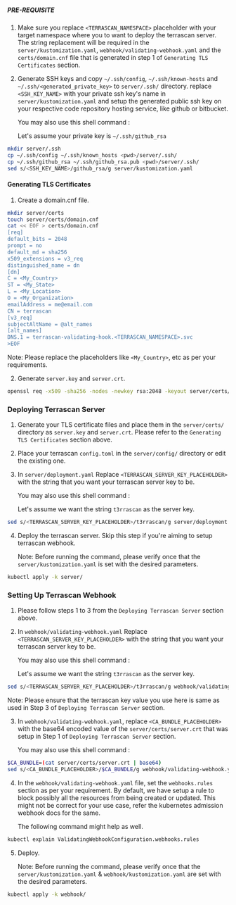 ##### PRE-REQUISITE

1. Make sure you replace `<TERRASCAN_NAMESPACE>` placeholder with your target namespace where you to want to deploy the
terrascan server. The string replacement will be required in the `server/kustomization.yaml`,  `webhook/validating-webhook.yaml`
and the `certs/domain.cnf` file that is generated in step 1 of `Generating TLS Certificates` section.


2. Generate SSH keys and copy `~/.ssh/config`, `~/.ssh/known-hosts` and `~/.ssh/<generated_private_key>` to `server/.ssh/` directory.
   replace `<SSH_KEY_NAME>` with your private ssh key's name in `server/kustomization.yaml` and setup the generated public ssh key on
   your respective code repository hosting service, like github or bitbucket.

   You may also use this shell command :

   Let's assume your private key is `~/.ssh/github_rsa`

  ```bash
  mkdir server/.ssh
  cp ~/.ssh/config ~/.ssh/known_hosts <pwd>/server/.ssh/
  cp ~/.ssh/github_rsa ~/.ssh/github_rsa.pub <pwd>/server/.ssh/
  sed s/<SSH_KEY_NAME>/github_rsa/g server/kustomization.yaml
  ```

#### Generating TLS Certificates

1. Create a domain.cnf file.

  ```bash
  mkdir server/certs
  touch server/certs/domain.cnf
  cat << EOF > certs/domain.cnf
  [req]
  default_bits = 2048
  prompt = no
  default_md = sha256
  x509_extensions = v3_req
  distinguished_name = dn
  [dn]
  C = <My_Country>
  ST = <My_State>
  L = <My_Location>
  O = <My_Organization>
  emailAddress = me@email.com
  CN = terrascan
  [v3_req]
  subjectAltName = @alt_names
  [alt_names]
  DNS.1 = terrascan-validating-hook.<TERRASCAN_NAMESPACE>.svc
  >EOF
  ```

  Note: Please replace the placeholders like `<My_Country>`, etc as per your requirements.

2. Generate `server.key` and `server.crt`.

  ```bash
  openssl req -x509 -sha256 -nodes -newkey rsa:2048 -keyout server/certs/server.key -out server/certs/server.crt -config server/certs/domain.cnf
  ```

### Deploying Terrascan Server

1. Generate your TLS certificate files and place them in the `server/certs/` directory as `server.key` and `server.crt`.
   Please refer to the `Generating TLS Certificates` section above.

2. Place your terrascan `config.toml` in the `server/config/` directory or edit the existing one.

3. In `server/deployment.yaml` Replace `<TERRASCAN_SERVER_KEY_PLACEHOLDER>` with the string that
   you want your terrascan server key to be.

   You may also use this shell command :

   Let's assume we want the string `t3rrascan` as the server key.

  ```bash
  sed s/<TERRASCAN_SERVER_KEY_PLACEHOLDER>/t3rrascan/g server/deployment.yaml
  ```

4. Deploy the terrascan server. Skip this step if you're aiming to setup terrascan webhook.

   Note: Before running the command, please verify once that the `server/kustomization.yaml` is set with the desired parameters.

  ```bash
  kubectl apply -k server/
  ```

### Setting Up Terrascan Webhook

1. Please follow steps 1 to 3 from the `Deploying Terrascan Server` section above.

2. In `webhook/validating-webhook.yaml` Replace `<TERRASCAN_SERVER_KEY_PLACEHOLDER>` with the string that
   you want your terrascan server key to be.

   You may also use this shell command :

   Let's assume we want the string `t3rrascan` as the server key.

  ```bash
  sed s/<TERRASCAN_SERVER_KEY_PLACEHOLDER>/t3rrascan/g webhook/validating-webhook.yaml
  ```

  Note: Please ensure that the terrascan key value you use here is same as used
  in Step 3 of `Deploying Terrascan Server` section.

3. In `webhook/validating-webhook.yaml`, replace `<CA_BUNDLE_PLACEHOLDER>` with the base64 encoded value of the
   `server/certs/server.crt` that was setup in Step 1 of `Deploying Terrascan Server` section.

   You may also use this shell command :

  ```bash
  $CA_BUNDLE=(cat server/certs/server.crt | base64)
  sed s/<CA_BUNDLE_PLACEHOLDER>/$CA_BUNDLE/g webhook/validating-webhook.yaml
  ```
4. In the `webhook/validating-webhook.yaml` file, set the `webhooks.rules` section as per your requirement. By default,
   we have setup a rule to block possibly all the resources from being created or updated. This might not be correct for
   your use case, refer the kubernetes admission webhook docs for the same.

   The following command might help as well.
  ```bash
  kubectl explain ValidatingWebhookConfiguration.webhooks.rules
  ```

5. Deploy.

   Note: Before running the command, please verify once that the `server/kustomization.yaml` & `webhook/kustomization.yaml`
         are set with the desired parameters.

  ```bash
  kubectl apply -k webhook/
  ```
